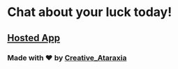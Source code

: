 # Chat about your luck today!

## [Hosted App](https://creative-ataraxia-dreamchat-app-004aqh.streamlit.app)

### Made with ❤️ by [Creative_Ataraxia](https://github.com/Creative-Ataraxia?tab=repositories)
